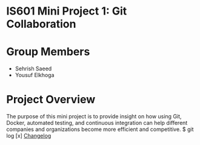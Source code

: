 # IS601 Mini Project 1: Git Collaboration
# Group Members
* Sehrish Saeed
* Yousuf Elkhoga
# Project Overview
The purpose of this mini project is to provide insight on how using Git, Docker, automated testing, and continuous integration can help different companies and organizations become more efficient and competitive. 
$ git log
[x] [Changelog](https://github.com/sehrishsaeed/miniproject1-ss-ye/blob/main/Changelog.md)
